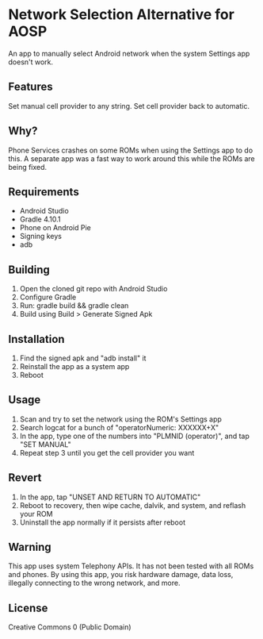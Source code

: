 Network Selection Alternative for AOSP
=============
An app to manually select Android network when the system Settings app doesn't work.

## Features
Set manual cell provider to any string.
Set cell provider back to automatic.

## Why?
Phone Services crashes on some ROMs when using the Settings app to do this.
A separate app was a fast way to work around this while the ROMs are being fixed.

## Requirements
- Android Studio
- Gradle 4.10.1
- Phone on Android Pie
- Signing keys
- adb

## Building
1. Open the cloned git repo with Android Studio
2. Configure Gradle
3. Run: gradle build && gradle clean
4. Build using Build > Generate Signed Apk

## Installation
1. Find the signed apk and "adb install" it
2. Reinstall the app as a system app
3. Reboot

## Usage
1. Scan and try to set the network using the ROM's Settings app
2. Search logcat for a bunch of "operatorNumeric: XXXXXX+X"
3. In the app, type one of the numbers into "PLMNID (operator)", and tap "SET MANUAL"
4. Repeat step 3 until you get the cell provider you want

## Revert
1. In the app, tap "UNSET AND RETURN TO AUTOMATIC"
2. Reboot to recovery, then wipe cache, dalvik, and system, and reflash your ROM
3. Uninstall the app normally if it persists after reboot

## Warning
This app uses system Telephony APIs. It has not been tested with all ROMs and phones. By using this app, you risk hardware damage, data loss, illegally connecting to the wrong network, and more.

## License
Creative Commons 0 (Public Domain)

